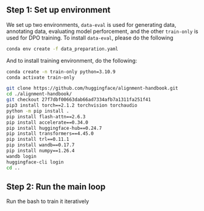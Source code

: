 ## Step 1: Set up environment 
We set up two environments, ```data-eval``` is used for generating data, annotating data, evaluating model perforcement, and the other ```train-only``` is used for DPO training.
To install ```data-eval```, please do the following

```sh
conda env create -f data_preparation.yaml
```
And to install training environment, do the following:
```sh
conda create -n train-only python=3.10.9
conda activate train-only

git clone https://github.com/huggingface/alignment-handbook.git
cd ./alignment-handbook/
git checkout 27f7dbf00663dab66ad7334afb7a1311fa251f41
pip3 install torch==2.1.2 torchvision torchaudio
python -m pip install .
pip install flash-attn==2.6.3
pip install accelerate==0.34.0
pip install huggingface-hub==0.24.7
pip install transformers==4.45.0
pip install trl==0.11.1
pip install wandb==0.17.7
pip install numpy==1.26.4
wandb login
huggingface-cli login
cd ..
```
## Step 2: Run the main loop
Run the bash to train it iteratively 